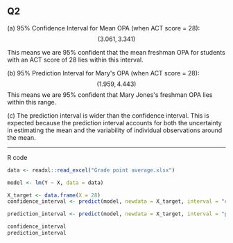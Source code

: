 ## Q2

(a)
95% Confidence Interval for Mean OPA (when ACT score = 28):$$(3.061,3.341)$$

This means we are 95% confident that the mean freshman OPA for students with an ACT score of 28 lies within this interval.

(b)
95% Prediction Interval for Mary's OPA (when ACT score = 28): $$(1.959,4.443)$$
This means we are 95% confident that Mary Jones's freshman OPA lies within this range.

(c)
The prediction interval is wider than the confidence interval. This is expected because the prediction interval accounts for both the uncertainty in estimating the mean and the variability of individual observations around the mean.

---

R code

```R
data <- readxl::read_excel("Grade point average.xlsx")

model <- lm(Y ~ X, data = data)

X_target <- data.frame(X = 28)
confidence_interval <- predict(model, newdata = X_target, interval = "confidence", level = 0.95)

prediction_interval <- predict(model, newdata = X_target, interval = "prediction", level = 0.95)

confidence_interval
prediction_interval
```